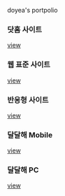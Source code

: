 doyea's portpolio

<h3>닷홈 사이트</h3>
<a href="https://veritedy.github.io/doyea/html/">view</a>

<h3>웹 표준 사이트</h3>
<a href="https://veritedy.github.io/doyea/html/webstandard/index.html">view</a>

<h3>반응형 사이트</h3>
<a href="https://veritedy.github.io/doyea/html/responsive/index.html">view</a>

<h3>달달해 Mobile</h3>
<a href="https://veritedy.github.io/doyea/html/mobile/index.html">view</a>

<h3>달달해 PC</h3>
<a href="https://veritedy.github.io/doyea/html/pc/index.html">view</a>
